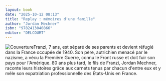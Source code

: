 ```yaml
---
layout: book
date: "2025-10-12 08:13"
title: "Replay : mémoires d'une famille"
author: "Jordan Mechner"
isbn: "9782413040866"
editor: "DELCOURT"
---
```

![Couverture](/img/9782413040866.jpeg)Franzi, 7 ans, est séparé de ses parents et devient réfugié dans la France occupée de 1940. Son père, autrichien menacé par le nazisme, a vécu la Première Guerre, connu le Front russe et doit fuir son pays pour l'Amérique. 80 ans plus tard, le fils de Franzi, Jordan Mechner, raconte leurs histoires grâce aux carnets tenus par chacun d'entre eux et y mêle son expatriation professionnelle des États-Unis en France.